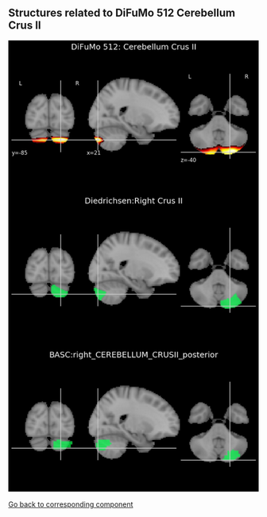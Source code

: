 


## Structures related to DiFuMo 512 Cerebellum Crus II

![234](234.jpg "Structures related to DiFuMo 512 Cerebellum Crus II")

[Go back to corresponding component](https://parietal-inria.github.io/DiFuMo/512/html/234.html)
